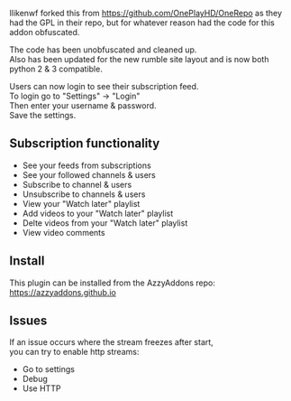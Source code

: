 Ilikenwf forked this from https://github.com/OnePlayHD/OneRepo as they had the GPL in their repo, but for whatever reason had the code for this addon obfuscated.

The code has been unobfuscated and cleaned up.<br />
Also has been updated for the new rumble site layout and is now both python 2 & 3 compatible.<br />

Users can now login to see their subscription feed.<br />
To login go to "Settings" -> "Login"<br />
Then enter your username & password.<br />
Save the settings.<br />

## Subscription functionality
- See your feeds from subscriptions<br />
- See your followed channels & users<br />
- Subscribe to channel & users<br />
- Unsubscribe to channels & users<br />
- View your "Watch later" playlist<br />
- Add videos to your "Watch later" playlist<br />
- Delte videos from your "Watch later" playlist<br />
- View video comments<br />

## Install
This plugin can be installed from the AzzyAddons repo: https://azzyaddons.github.io

## Issues
If an issue occurs where the stream freezes after start,<br />
you can try to enable http streams:<br />
- Go to settings<br />
- Debug<br />
- Use HTTP
